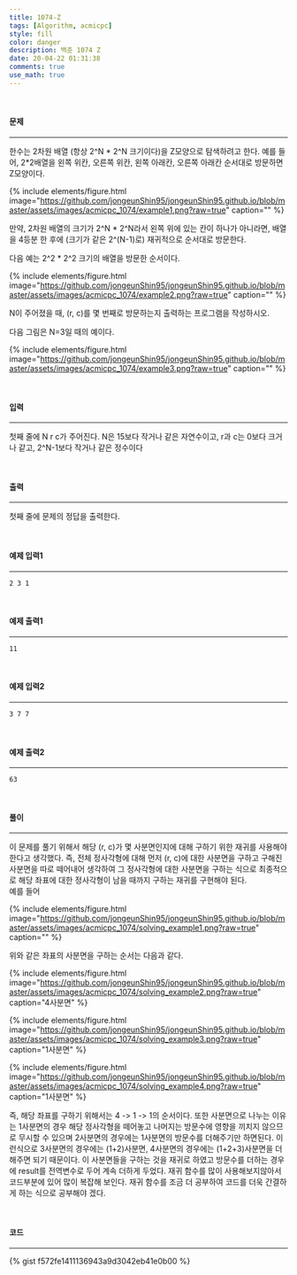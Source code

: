 ```yaml
---
title: 1074-Z
tags: [Algorithm, acmicpc]
style: fill
color: danger
description: 백준 1074 Z
date: 20-04-22 01:31:38
comments: true
use_math: true
---
```


<br>

#### 문제

---

한수는 2차원 배열 (항상 2^N * 2^N 크기이다)을 Z모양으로 탐색하려고 한다. 예를 들어, 2*2배열을 왼쪽 위칸, 오른쪽 위칸, 왼쪽 아래칸, 오른쪽 아래칸 순서대로 방문하면 Z모양이다.

{% include elements/figure.html image="https://github.com/jongeunShin95/jongeunShin95.github.io/blob/master/assets/images/acmicpc_1074/example1.png?raw=true" caption="" %}

만약, 2차원 배열의 크기가 2^N * 2^N라서 왼쪽 위에 있는 칸이 하나가 아니라면, 배열을 4등분 한 후에 (크기가 같은 2^(N-1)로) 재귀적으로 순서대로 방문한다.

다음 예는 2^2 * 2^2 크기의 배열을 방문한 순서이다.

{% include elements/figure.html image="https://github.com/jongeunShin95/jongeunShin95.github.io/blob/master/assets/images/acmicpc_1074/example2.png?raw=true" caption="" %}

N이 주어졌을 때, (r, c)를 몇 번째로 방문하는지 출력하는 프로그램을 작성하시오.

다음 그림은 N=3일 때의 예이다.

{% include elements/figure.html image="https://github.com/jongeunShin95/jongeunShin95.github.io/blob/master/assets/images/acmicpc_1074/example3.png?raw=true" caption="" %}


<br>

#### 입력

---

첫째 줄에 N r c가 주어진다. N은 15보다 작거나 같은 자연수이고, r과 c는 0보다 크거나 같고, 2^N-1보다 작거나 같은 정수이다

<br>

#### 출력

---

첫째 줄에 문제의 정답을 출력한다.

<br>

#### 예제 입력1

---

    2 3 1

<br>

#### 예제 출력1

---

    11

<br>

#### 예제 입력2

---

    3 7 7

<br>

#### 예제 출력2

---

    63

<br>

#### 풀이

---

이 문제를 풀기 위해서 해당 (r, c)가 몇 사분면인지에 대해 구하기 위한 재귀를 사용해야 한다고 생각했다. 즉, 전체 정사각형에 대해 먼저 (r, c)에 대한 사분면을 구하고 구해진 사분면을 따로 떼어내어 생각하여 그 정사각형에 대한 사분면을 구하는 식으로 최종적으로 해당 좌표에 대한 정사각형이 남을 때까지 구하는 재귀를 구현해야 된다.
<br />
예를 들어

{% include elements/figure.html image="https://github.com/jongeunShin95/jongeunShin95.github.io/blob/master/assets/images/acmicpc_1074/solving_example1.png?raw=true" caption="" %}

위와 같은 좌표의 사분면을 구하는 순서는 다음과 같다.

{% include elements/figure.html image="https://github.com/jongeunShin95/jongeunShin95.github.io/blob/master/assets/images/acmicpc_1074/solving_example2.png?raw=true" caption="4사분면" %}

{% include elements/figure.html image="https://github.com/jongeunShin95/jongeunShin95.github.io/blob/master/assets/images/acmicpc_1074/solving_example3.png?raw=true" caption="1사분면" %}

{% include elements/figure.html image="https://github.com/jongeunShin95/jongeunShin95.github.io/blob/master/assets/images/acmicpc_1074/solving_example4.png?raw=true" caption="1사분면" %}

즉, 해당 좌표를 구하기 위해서는 4 -> 1 -> 1의 순서이다.
또한 사분면으로 나누는 이유는 1사분면의 경우 해당 정사각형을 떼어놓고 나머지는 방문수에 영향을 끼치지 않으므로 무시할 수 있으며 2사분면의 경우에는 1사분면의 방문수를 더해주기만 하면된다.
이런식으로 3사분면의 경우에는 (1+2)사분면, 4사분면의 경우에는 (1+2+3)사분면을 더해주면 되기 때문이다. 이 사분면들을 구하는 것을 재귀로 하였고 방문수를 더하는 경우에 result를 전역변수로 두어 계속 더하게 두었다. 재귀 함수를 많이 사용해보지않아서 코드부분에 있어 많이 복잡해 보인다. 재귀 함수를 조금 더 공부하여 코드를 더욱 간결하게 하는 식으로 공부해야 겠다.

<br>

#### 코드

---

{% gist f572fe1411136943a9d3042eb41e0b00 %}